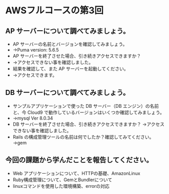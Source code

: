 # AWSフルコースの第3回
## AP サーバーについて調べてみましょう。
- AP サーバーの名前とバージョンを確認してみましょう。
- →Puma version: 5.6.5
- AP サーバーを終了させた場合、引き続きアクセスできますか？
- →アクセスできない事を確認しました。
- 結果を確認して、また AP サーバーを起動してください。
- →アクセスできます。

## DB サーバーについて調べてみましょう。
- サンプルアプリケーションで使った DB サーバー（DB エンジン）の名前と、今 Cloud9 で動作しているバージョンはいくつか確認してみましょう。
- →mysql  Ver 8.0.34
- DB サーバーを終了させた場合、引き続きアクセスできますか？
→アクセスできない事を確認しました。
- Rails の構成管理ツールの名前は何でしたか？確認してみてください。
→gem

## 今回の課題から学んだことを報告してください。
- Web アプリケーションについて、HTTPの基礎、AmazonLinux
- Ruby構成管理について、GemとBundlerについて
- linuxコマンドを使用した環境構築、errorの対応
